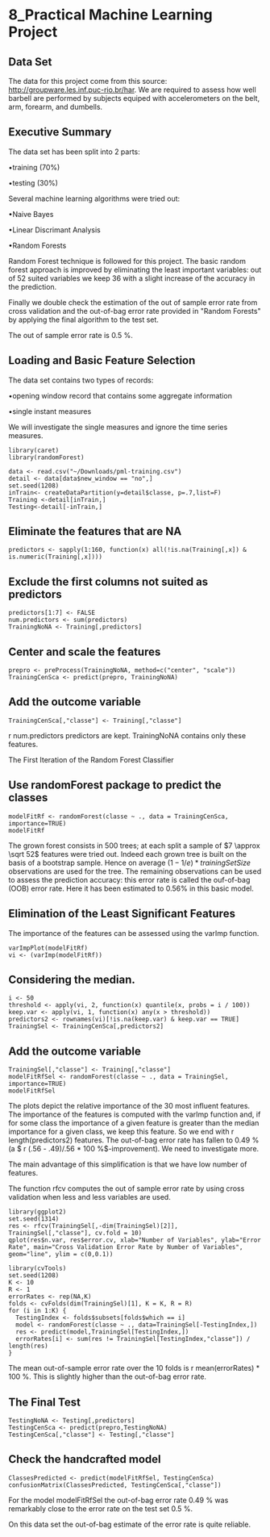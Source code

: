 8_Practical Machine Learning Project
==========================

Data Set
---

The data for this project come from this source: http://groupware.les.inf.puc-rio.br/har.  We are required to assess how well barbell are performed by subjects equiped with accelerometers on the belt, arm, forearm, and dumbells.

Executive Summary
---
The data set has been split into 2 parts:

•training (70%)

•testing (30%)

Several machine learning algorithms were tried out:

•Naive Bayes

•Linear Discrimant Analysis

•Random Forests

Random Forest technique is followed for this project.  The basic random forest approach is improved by eliminating the least important variables: out of 52 suited variables we keep 36 with a slight increase of the accuracy in the prediction. 

Finally we double check the estimation of the out of sample error rate from cross validation and the out-of-bag error rate provided in "Random Forests" by applying the final algorithm to the test set.

The out of sample error rate is 0.5 %.

Loading and Basic Feature Selection
---
The data set contains two types of records:

•opening window record that contains some aggregate information

•single instant measures

We will investigate the single measures and ignore the time series measures.
```{r}
library(caret)
library(randomForest)

data <- read.csv("~/Downloads/pml-training.csv")
detail <- data[data$new_window == "no",]
set.seed(1208)
inTrain<- createDataPartition(y=detail$classe, p=.7,list=F)
Training <-detail[inTrain,]
Testing<-detail[-inTrain,]

```
## Eliminate the features that are NA
```{r}
predictors <- sapply(1:160, function(x) all(!is.na(Training[,x]) & is.numeric(Training[,x])))
```
## Exclude the first columns not suited as predictors
```{r}
predictors[1:7] <- FALSE
num.predictors <- sum(predictors)
TrainingNoNA <- Training[,predictors]
```
## Center and scale the features
```{r}
prepro <- preProcess(TrainingNoNA, method=c("center", "scale"))
TrainingCenSca <- predict(prepro, TrainingNoNA)
```
## Add the outcome variable
```{r}
TrainingCenSca[,"classe"] <- Training[,"classe"]
```
 r num.predictors  predictors are kept. TrainingNoNA contains only these features.

The First Iteration of the Random Forest Classifier
## Use randomForest package to predict the classes
```{r}
modelFitRf <- randomForest(classe ~ ., data = TrainingCenSca, importance=TRUE)
modelFitRf
```
The grown forest consists in 500 trees; at each split a sample of $7 \approx \sqrt 52$ features were tried out. Indeed each grown tree is built on the basis of a bootstrap sample. Hence on average $(1 - 1/e) * trainingSetSize$ observations are used for the tree. The remaining observations can be used to assess the prediction accuracy: this error rate is called the ouf-of-bag (OOB) error rate. Here it has been estimated to $0.56 \%$ in this basic model.

Elimination of the Least Significant Features
---
The importance of the features can be assessed using the varImp function. 
```{r}
varImpPlot(modelFitRf)
vi <- (varImp(modelFitRf))
```
## Considering the median. 
```{r}
i <- 50
threshold <- apply(vi, 2, function(x) quantile(x, probs = i / 100))
keep.var <- apply(vi, 1, function(x) any(x > threshold))
predictors2 <- rownames(vi)[!is.na(keep.var) & keep.var == TRUE]
TrainingSel <- TrainingCenSca[,predictors2]
```
## Add the outcome variable
```{r}
TrainingSel[,"classe"] <- Training[,"classe"]
modelFitRfSel <- randomForest(classe ~ ., data = TrainingSel, importance=TRUE)
modelFitRfSel
```
The plots depict the relative importance of the 30 most influent features. The importance of the features is computed with the  varImp  function and, if for some class the importance of a given feature is greater than the median importance for a given class, we keep this feature. So we end with  r length(predictors2)  features. The out-of-bag error rate has fallen to 0.49 % (a $ r (.56 - .49)/.56 * 100  \%$-improvement). We need to investigate more.

The main advantage of this simplification is that we have low number of features.

The function  rfcv  computes the out of sample error rate by using cross validation when less and less variables are used.
```{r}
library(ggplot2)
set.seed(1314)
res <- rfcv(TrainingSel[,-dim(TrainingSel)[2]], TrainingSel[,"classe"], cv.fold = 10)
qplot(res$n.var, res$error.cv, xlab="Number of Variables", ylab="Error Rate", main="Cross Validation Error Rate by Number of Variables", geom="line", ylim = c(0,0.1))

library(cvTools)
set.seed(1208)
K <- 10
R <- 1
errorRates <- rep(NA,K)
folds <- cvFolds(dim(TrainingSel)[1], K = K, R = R)
for (i in 1:K) {
  TestingIndex <- folds$subsets[folds$which == i]
  model <- randomForest(classe ~ ., data=TrainingSel[-TestingIndex,])
  res <- predict(model,TrainingSel[TestingIndex,])
  errorRates[i] <- sum(res != TrainingSel[TestingIndex,"classe"]) / length(res)
}
```
The mean out-of-sample error rate over the 10 folds is  r mean(errorRates) * 100  %. This is slightly higher than the out-of-bag error rate.

The Final Test
---
```{r}
TestingNoNA <- Testing[,predictors]
TestingCenSca <- predict(prepro,TestingNoNA)
TestingCenSca[,"classe"] <- Testing[,"classe"]
```
## Check the handcrafted model
```{r}
ClassesPredicted <- predict(modelFitRfSel, TestingCenSca)
confusionMatrix(ClassesPredicted, TestingCenSca[,"classe"])
```
For the model modelFitRfSel the out-of-bag error rate 0.49 % was remarkably close to the error rate on the test set 0.5 %.

On this data set the out-of-bag estimate of the error rate is quite reliable.
